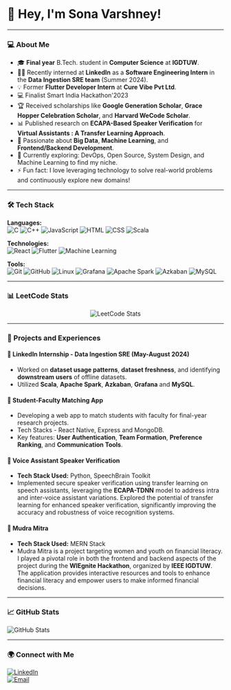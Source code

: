 # 👋 Hey, I'm Sona Varshney!

---

### 💻 About Me
- 🎓 **Final year** B.Tech. student in **Computer Science** at **IGDTUW**.
- 👩‍💻 Recently interned at **LinkedIn** as a **Software Engineering Intern** in the **Data Ingestion SRE team** (Summer 2024).
- 💡 Former **Flutter Developer Intern** at **Cure Vibe Pvt Ltd**.
- 💻 Finalist Smart India Hackathon'2023
- 🏆 Received scholarships like **Google Generation Scholar**, **Grace Hopper Celebration Scholar**, and **Harvard WeCode Scholar**.
- 📊 Published research on **ECAPA-Based Speaker Verification** for **Virtual Assistants : A Transfer Learning Approach**.
- 🌱 Passionate about **Big Data**, **Machine Learning**, and **Frontend/Backend Development**.
- 🔭 Currently exploring: DevOps, Open Source, System Design, and Machine Learning to find my niche.
- ⚡ Fun fact: I love leveraging technology to solve real-world problems and continuously explore new domains!

---

### 🛠 Tech Stack

**Languages:**  
![C](https://img.shields.io/badge/-C-A8B9CC?style=flat&logo=c&logoColor=white) 
![C++](https://img.shields.io/badge/-C%2B%2B-F34B7D?style=flat&logo=c%2B%2B&logoColor=white) 
![JavaScript](https://img.shields.io/badge/-JavaScript-F7DF1E?style=flat&logo=javascript&logoColor=black) 
![HTML](https://img.shields.io/badge/-HTML-E34F26?style=flat&logo=html5&logoColor=white) 
![CSS](https://img.shields.io/badge/-CSS-1572B6?style=flat&logo=css3&logoColor=white) 
![Scala](https://img.shields.io/badge/-Scala-DC322F?style=flat&logo=scala&logoColor=white)  

**Technologies:**  
![React](https://img.shields.io/badge/-React-61DAFB?style=flat&logo=react&logoColor=black) 
![Flutter](https://img.shields.io/badge/-Flutter-02569B?style=flat&logo=flutter&logoColor=white) 
![Machine Learning](https://img.shields.io/badge/-Machine%20Learning-FF6F20?style=flat&logo=TensorFlow&logoColor=white)  

**Tools:**  
![Git](https://img.shields.io/badge/-Git-F05032?style=flat&logo=git&logoColor=white) 
![GitHub](https://img.shields.io/badge/-GitHub-181717?style=flat&logo=github&logoColor=white) 
![Linux](https://img.shields.io/badge/-Linux-FCC624?style=flat&logo=linux&logoColor=black) 
![Grafana](https://img.shields.io/badge/-Grafana-F46800?style=flat&logo=grafana&logoColor=white) 
![Apache Spark](https://img.shields.io/badge/-Apache%20Spark-E25A1C?style=flat&logo=apachespark&logoColor=white) 
![Azkaban](https://img.shields.io/badge/-Azkaban-008080?style=flat&logo=azkaban&logoColor=white)
![MySQL](https://img.shields.io/badge/-MySQL-4479A1?style=flat&logo=mysql&logoColor=white)


---

### 📊 LeetCode Stats
<div align="center">
  <img src="https://leetcard.jacoblin.cool/sonavarshney29?ext=heatmap" alt="LeetCode Stats">
</div>

---

### 🌟 Projects and Experiences
#### 🔹 **LinkedIn Internship** - Data Ingestion SRE (May-August 2024)
- Worked on **dataset usage patterns**, **dataset freshness**, and identifying **downstream users** of offline datasets.
- Utilized **Scala**, **Apache Spark**, **Azkaban**, **Grafana** and **MySQL**.

#### 🔹 **Student-Faculty Matching App**
- Developing a web app to match students with faculty for final-year research projects.
- Tech Stacks - React Native, Express and MongoDB.
- Key features: **User Authentication**, **Team Formation**, **Preference Ranking**, and **Communication Tools**.

#### 🔹 **Voice Assistant Speaker Verification**
- **Tech Stack Used:** Python, SpeechBrain Toolkit
- Implemented secure speaker verification using transfer learning on speech assistants, leveraging the **ECAPA-TDNN** model to address intra and inter-voice assistant variations. Explored the potential of transfer learning for enhanced speaker verification, significantly improving the accuracy and robustness of voice recognition systems.

#### 🔹 **Mudra Mitra**
- **Tech Stack Used:** MERN Stack
- Mudra Mitra is a project targeting women and youth on financial literacy. I played a pivotal role in both the frontend and backend aspects of the project during the **WIEgnite Hackathon**, organized by **IEEE IGDTUW**. The application provides interactive resources and tools to enhance financial literacy and empower users to make informed financial decisions.

---

### 📈 GitHub Stats
![GitHub Stats](https://github-readme-stats.vercel.app/api?username=sonavarshney&show_icons=true&theme=radical)


---

### 🌍 Connect with Me
[![LinkedIn](https://img.shields.io/badge/LinkedIn-SonaVarshney-blue?style=flat&logo=linkedin)](https://www.linkedin.com/in/sona-varshney)  
[![Email](https://img.shields.io/badge/Email-sonavarshney@example.com-red?style=flat&logo=gmail)](mailto:sonaa.varshney@gmail.com)


